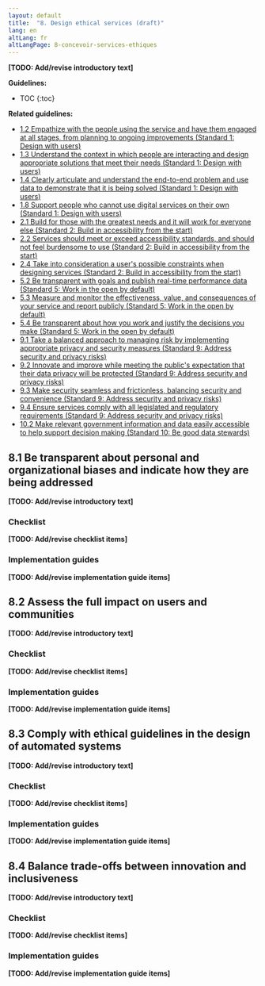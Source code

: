 ```yaml
---
layout: default
title:  "8. Design ethical services (draft)"
lang: en
altLang: fr
altLangPage: 8-concevoir-services-ethiques
---
```

<div class="dpgn-section-intro-standard">

**[TODO: Add/revise introductory text]**

</div>

<div class="dpgn-section-guidelines">

**Guidelines:**

<!-- markdownlint-disable MD032 -->
- TOC
{:toc}
<!-- markdownlint-enable MD032 -->

</div>

<div class="dpgn-section-guidelines-related">

**Related guidelines:**

- [1.2 Empathize with the people using the service and have them engaged at all stages, from planning to ongoing improvements (Standard&#160;1: Design with users)](1-design-with-users.md#user-content-12-empathize-with-the-people-using-the-service-and-have-them-engaged-at-all-stages-from-planning-to-ongoing-improvements)
- [1.3 Understand the context in which people are interacting and design appropriate solutions that meet their needs (Standard&#160;1: Design with users)](1-design-with-users.md#user-content-13-understand-the-context-in-which-people-are-interacting-and-design-appropriate-solutions-that-meet-their-needs)
- [1.4 Clearly articulate and understand the end-to-end problem and use data to demonstrate that it is being solved (Standard&#160;1: Design with users)](1-design-with-users.md#user-content-14-clearly-articulate-and-understand-the-end-to-end-problem-and-use-data-to-demonstrate-that-it-is-being-solved)
- [1.8 Support people who cannot use digital services on their own (Standard&#160;1: Design with users)](1-design-with-users.md#user-content-18-support-people-who-cannot-use-digital-services-on-their-own)
- [2.1 Build for those with the greatest needs and it will work for everyone else (Standard&#160;2: Build in accessibility from the start)](2-build-in-accessibility-from-start.md#user-content-21-build-for-those-with-the-greatest-needs-and-it-will-work-for-everyone-else)
- [2.2 Services should meet or exceed accessibility standards, and should not feel burdensome to use (Standard&#160;2: Build in accessibility from the start)](2-build-in-accessibility-from-start.md#user-content-22-services-should-meet-or-exceed-accessibility-standards-and-should-not-feel-burdensome-to-use)
- [2.4 Take into consideration a user's possible constraints when designing services (Standard&#160;2: Build in accessibility from the start)](2-build-in-accessibility-from-start.md#user-content-24-take-into-consideration-a-users-possible-constraints-when-designing-services)
- [5.2 Be transparent with goals and publish real-time performance data (Standard&#160;5: Work in the open by default)](5-work-in-open-by-default.md#user-content-52-be-transparent-with-goals-and-publish-real-time-performance-data)
- [5.3 Measure and monitor the effectiveness, value, and consequences of your service and report publicly (Standard&#160;5: Work in the open by default)](5-work-in-open-by-default.md#user-content-53-measure-and-monitor-the-effectiveness-value-and-consequences-of-your-service-and-report-publicly)
- [5.4 Be transparent about how you work and justify the decisions you make (Standard&#160;5: Work in the open by default)](5-work-in-open-by-default.md#user-content-54-be-transparent-about-how-you-work-and-justify-the-decisions-you-make)
- [9.1 Take a balanced approach to managing risk by implementing appropriate privacy and security measures (Standard&#160;9: Address security and privacy risks)](9-address-security-privacy-risks.md#user-content-91-take-a-balanced-approach-to-managing-risk-by-implementing-appropriate-privacy-and-security-measures)
- [9.2 Innovate and improve while meeting the public's expectation that their data privacy will be protected (Standard&#160;9: Address security and privacy risks)](9-address-security-privacy-risks.md#user-content-92-innovate-and-improve-while-meeting-the-publics-expectation-that-their-data-privacy-will-be-protected)
- [9.3 Make security seamless and frictionless, balancing security and convenience (Standard&#160;9: Address security and privacy risks)](9-address-security-privacy-risks.md#user-content-93-make-security-seamless-and-frictionless-balancing-security-and-convenience)
- [9.4 Ensure services comply with all legislated and regulatory requirements (Standard&#160;9: Address security and privacy risks)](9-address-security-privacy-risks.md#user-content-94-ensure-services-comply-with-all-legislated-and-regulatory-requirements)
- [10.2 Make relevant government information and data easily accessible to help support decision making (Standard&#160;10: Be good data stewards)](10-be-good-data-stewards.md#user-content-102-make-relevant-government-information-and-data-easily-accessible-to-help-support-decision-making)

</div>

<section class="dpgn-section-guideline">

## 8.1 Be transparent about personal and organizational biases and indicate how they are being addressed

<div class="dpgn-section-intro-guideline">

**[TODO: Add/revise introductory text]**

</div>

<section class="dpgn-section-checklist">

### Checklist

**[TODO: Add/revise checklist items]**

</section>

<section class="dpgn-section-guides">

### Implementation guides

**[TODO: Add/revise implementation guide items]**

</section>
</section>

<section class="dpgn-section-guideline">

## 8.2 Assess the full impact on users and communities

<div class="dpgn-section-intro-guideline">

**[TODO: Add/revise introductory text]**

</div>

<section class="dpgn-section-checklist">

### Checklist

**[TODO: Add/revise checklist items]**

</section>

<section class="dpgn-section-guides">

### Implementation guides

**[TODO: Add/revise implementation guide items]**

</section>
</section>

<section class="dpgn-section-guideline">

## 8.3 Comply with ethical guidelines in the design of automated systems

<div class="dpgn-section-intro-guideline">

**[TODO: Add/revise introductory text]**

</div>

<section class="dpgn-section-checklist">

### Checklist

**[TODO: Add/revise checklist items]**

</section>

<section class="dpgn-section-guides">

### Implementation guides

**[TODO: Add/revise implementation guide items]**

</section>
</section>

<section class="dpgn-section-guideline">

## 8.4 Balance trade-offs between innovation and inclusiveness

<div class="dpgn-section-intro-guideline">

**[TODO: Add/revise introductory text]**

</div>

<section class="dpgn-section-checklist">

### Checklist

**[TODO: Add/revise checklist items]**

</section>

<section class="dpgn-section-guides">

### Implementation guides

**[TODO: Add/revise implementation guide items]**

</section>
</section>
